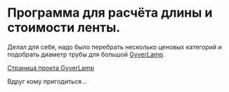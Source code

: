 # Программа для расчёта длины и стоимости ленты. 

Делал для себя, надо было перебрать несколько ценовых категорий и подобрать диаметр трубы для большой [GyverLamp](https://www.youtube.com/watch?v=xhYacoex8xI). 

[Страница прокта GyverLamp](https://alexgyver.ru/gyverlamp/)

Вдруг кому пригодиться...